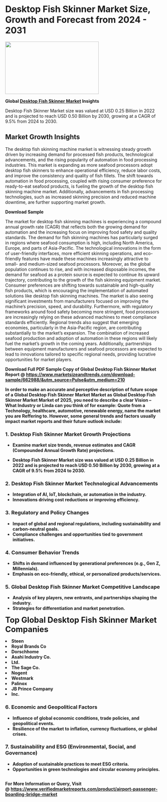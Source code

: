 <H1>Desktop Fish Skinner Market Size, Growth and Forecast from 2024 - 2031</H1><img class="aligncenter size-medium wp-image-584254" src="https://thirdeyenews.in/wp-content/uploads/2024/09/Global-Market-Research-300x168.jpeg" alt="" width="300" height="168" /><p><strong>Global&nbsp;<a href="https://www.marketsizeandtrends.com/download-sample/662988/&amp;utm_source=Pulse&amp;utm_medium=210">Desktop Fish Skinner Market</a> Insights</strong></p><p>Desktop Fish Skinner Market size was valued at USD 0.25 Billion in 2022 and is projected to reach USD 0.50 Billion by 2030, growing at a CAGR of 9.5% from 2024 to 2030.</p><p><h2>Market Growth Insights</h2> <p>The desktop fish skinning machine market is witnessing steady growth driven by increasing demand for processed fish products, technological advancements, and the rising popularity of automation in food processing industries. This market is expanding as more seafood processors adopt desktop fish skinners to enhance operational efficiency, reduce labor costs, and improve the consistency and quality of fish fillets. The shift towards automation in food processing, coupled with rising consumer preference for ready-to-eat seafood products, is fueling the growth of the desktop fish skinning machine market. Additionally, advancements in fish processing technologies, such as increased skinning precision and reduced machine downtime, are further supporting market growth.</p> <p><strong>Download Sample</strong></p> <p>The market for desktop fish skinning machines is experiencing a compound annual growth rate (CAGR) that reflects both the growing demand for automation and the increasing focus on improving food safety and quality standards. The demand for fish skinning machines has particularly surged in regions where seafood consumption is high, including North America, Europe, and parts of Asia-Pacific. The technological innovations in the form of user-friendly interfaces, more efficient skinning operations, and eco-friendly features have made these machines increasingly attractive to small- and medium-sized seafood processors. Moreover, as the global population continues to rise, and with increased disposable incomes, the demand for seafood as a protein source is expected to continue its upward trajectory, contributing to the growth of the fish skinning equipment market. Consumer preferences are shifting towards sustainable and high-quality fish products, which is encouraging the implementation of automated solutions like desktop fish skinning machines. The market is also seeing significant investments from manufacturers focused on improving the machine’s precision, speed, and durability. Furthermore, with regulatory frameworks around food safety becoming more stringent, food processors are increasingly relying on these advanced machines to meet compliance standards efficiently. Regional trends also suggest that emerging economies, particularly in the Asia-Pacific region, are contributing substantially to the market’s expansion. The combination of increased seafood production and adoption of automation in these regions will likely fuel the market’s growth in the coming years. Additionally, partnerships between equipment manufacturers and seafood processors are expected to lead to innovations tailored to specific regional needs, providing lucrative opportunities for market players. <p><strong></p><p><span class=""><strong>Download Full PDF Sample Copy of Global Desktop Fish Skinner Market Report</strong> @ <a href="https://www.marketsizeandtrends.com/download-sample/662988/&amp;utm_source=Pulse&amp;utm_medium=210" target="_blank">https://www.marketsizeandtrends.com/download-sample/662988/&amp;utm_source=Pulse&amp;utm_medium=210</a></span></p><p>In order to make an accurate and perceptive description of future scope of a Global&nbsp;Desktop Fish Skinner Market Market as Global&nbsp;Desktop Fish Skinner Market Market of 2025, you need to describe a clear Vision &ndash; What Industry or Linda can you think of for example: Quote from a Technology, healthcare, automotive, renewable energy, name the market you are Reffering to. However, some general trends and factors usually impact market reports and their future outlook include:</p><h3>1.&nbsp;<strong>Desktop Fish Skinner Market Growth Projections</strong></h3><ul><li>Examine market size trends, revenue estimates and CAGR (Compounded Annual Growth Rate) projections.</li><li><p>Desktop Fish Skinner Market size was valued at USD 0.25 Billion in 2022 and is projected to reach USD 0.50 Billion by 2030, growing at a CAGR of 9.5% from 2024 to 2030.</p></li></ul><h3>2.&nbsp;<strong>Desktop Fish Skinner Market Technological Advancements</strong></h3><ul><li>Integration of AI, IoT, blockchain, or automation in the industry.</li><li>Innovations driving cost reductions or improving efficiency.</li></ul><h3>3.&nbsp;<strong>Regulatory and Policy Changes</strong></h3><ul><li>Impact of global and regional regulations, including sustainability and carbon-neutral goals.</li><li>Compliance challenges and opportunities tied to government initiatives.</li></ul><h3>4.&nbsp;<strong>Consumer Behavior Trends</strong></h3><ul><li>Shifts in demand influenced by generational preferences (e.g., Gen Z, Millennials).</li><li>Emphasis on eco-friendly, ethical, or personalized products/services.</li></ul><h3>5.&nbsp;<strong>Global Desktop Fish Skinner Market Competitive Landscape</strong></h3><ul><li>Analysis of key players, new entrants, and partnerships shaping the industry.</li><li>Strategies for differentiation and market penetration.</li></ul><p data-pm-slice="1 1 []"><span style="color: inherit; font-family: inherit; font-size: 25px;">Top Global Desktop Fish Skinner Market Companies</span></p><div class="" data-test-id=""><p><li>Steen</li><li> Royal Brands Co</li><li> Dorschhome</li><li> Asahi Industry Co.</li><li> Ltd.</li><li> The Sage Co.</li><li> Nogent</li><li> Westmark</li><li> Palinox</li><li> JB Prince Company</li><li> Inc.</li></p></div><h3>6.&nbsp;<strong>Economic and Geopolitical Factors</strong></h3><ul><li>Influence of global economic conditions, trade policies, and geopolitical events.</li><li>Resilience of the market to inflation, currency fluctuations, or global crises.</li></ul><h3>7.&nbsp;<strong>Sustainability and ESG (Environmental, Social, and Governance)</strong></h3><ul><li>Adoption of sustainable practices to meet ESG criteria.</li><li>Opportunities in green technologies and circular economy principles.</li></ul><h2><strong style="font-size: 14px;">For More Information or Query, Visit @&nbsp;</strong><a style="background-color: #ffffff; font-size: 14px;" href="https://www.marketsizeandtrends.com/report/desktop-fish-skinner-market/" target="_blank">https://www.verifiedmarketreports.com/product/airport-passenger-boarding-bridge-market</a></h2>
